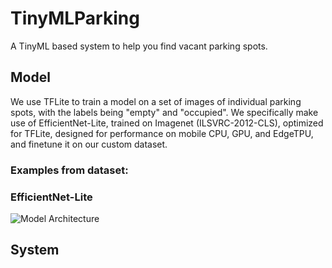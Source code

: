 # TinyMLParking
A TinyML based system to help you find vacant parking spots.

## Model
We use TFLite to train a model on a set of images of individual parking spots, with the labels being "empty" and "occupied". We specifically make use of EfficientNet-Lite, trained on Imagenet (ILSVRC-2012-CLS), optimized for TFLite, designed for performance on mobile CPU, GPU, and EdgeTPU, and finetune it on our custom dataset.

### Examples from dataset:
### EfficientNet-Lite
![Model Architecture](https://www.google.com/url?sa=i&url=https%3A%2F%2Fwww.researchgate.net%2Ffigure%2FThe-network-architecture-of-EfficientNet-It-can-output-a-feature-map-with-deep-semantic_fig3_349299852&psig=AOvVaw3P7xn-7wuIgI8sV-gAlqXC&ust=1674550448575000&source=images&cd=vfe&ved=0CBAQjRxqFwoTCMi46tao3fwCFQAAAAAdAAAAABAE)

## System
